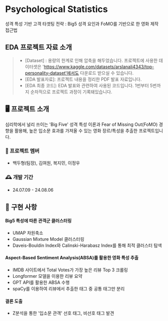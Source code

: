# Psychological Statistics
성격 특성 기반 고객 타겟팅 전략 : Big5 성격 요인과 FoMO를 기반으로 한 영화 제작 접근법

## EDA 프로젝트 자료 소개
> * [Dataset] : 용량의 한계로 인해 압축을 해두었습니다. 프로젝트에 사용한 데이터셋은 'https://www.kaggle.com/datasets/arslanali4343/top-personality-dataset'에서도 다운로드 받으실 수 있습니다.
> * [EDA 발표자료]: 프로젝트 내용을 정리한 PDF 발표 자료입니다.
> * [EDA 최종 코드]: EDA 발표와 관련하여 사용된 코드입니다. 1번부터 5번까지 순차적으로 프로젝트 과정이 기록돼있습니다.

## 🖥️ 프로젝트 소개
심리학에서 널리 쓰이는 'Big Five' 성격 특성 이론과 Fear of Missing Out(FoMO) 경향을 활용해, 높은 입소문 효과를 가져올 수 있는 영화 장르/특성을 추출한 프로젝트입니다.
<br>

### 👑 프로젝트 멤버
- 백두형(팀장), 김여원, 복지민, 이정우
### 🕰️ 개발 기간
* 24.07.09 - 24.08.06

## 📒 구현 사항
#### Big5 특성에 따른 관객군 클러스터링 
- UMAP 차원축소
- Gaussian Mixture Model 클러스터링
- Daveis-Bouldin Index와 Calinski-Harabasz Index를 통해 최적 클러스터 탐색
#### Aspect-Based Sentiment Analysis(ABSA)를 활용한 영화 특성 추출
- IMDB 사이트에서 Total Votes가 가장 높은 리뷰 Top 3 크롤링
- Longformer 모델을 이용한 리뷰 요약
- GPT API를 활용한 ABSA 수행
- spaCy를 이용하여 리뷰에서 추출한 태그 중 공통 태그만 분리
#### 결론 도출
- Z분석을 통한 '입소문 관객' 선호 태그, 비선호 태그 발견
